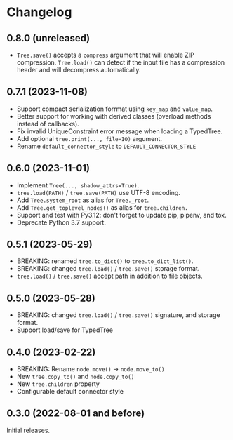 # Changelog

## 0.8.0 (unreleased)

- `Tree.save()` accepts a `compress` argument that will enable ZIP compression.
  `Tree.load()` can detect if the input file has a compression header and will
  decompress automatically.

## 0.7.1 (2023-11-08)

- Support compact serialization forrmat using `key_map` and `value_map`.
- Better support for working with derived classes (overload methods instead of
  callbacks).
- Fix invalid UniqueConstraint error message when loading a TypedTree.
- Add optional `tree.print(..., file=IO)` argument.
- Rename `default_connector_style` to `DEFAULT_CONNECTOR_STYLE`

## 0.6.0 (2023-11-01)

- Implement `Tree(..., shadow_attrs=True)`.
- `tree.load(PATH)` / `tree.save(PATH)` use UTF-8 encoding.
- Add `Tree.system_root` as alias for `Tree._root`.
- Add `Tree.get_toplevel_nodes()` as alias for `tree.children.`
- Support and test with Py3.12: don't forget to update pip, pipenv, and tox.
- Deprecate Python 3.7 support.

## 0.5.1 (2023-05-29)

- BREAKING: renamed `tree.to_dict()` to `tree.to_dict_list()`.
- BREAKING: changed `tree.load()` / `tree.save()` storage format.
- `tree.load()` / `tree.save()` accept path in addition to file objects.

## 0.5.0 (2023-05-28)

- BREAKING: changed `tree.load()` / `tree.save()` signature, and storage format.
- Support load/save for TypedTree

## 0.4.0 (2023-02-22)

- BREAKING: Rename `node.move()` -> `node.move_to()`
- New `tree.copy_to()` and `node.copy_to()`
- New `tree.children` property
- Configurable default connector style

## 0.3.0 (2022-08-01 and before)

Initial releases.
